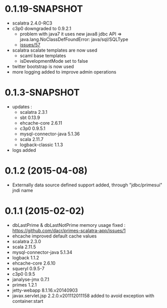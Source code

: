 
# 0.1.19-SNAPSHOT
 
 * scalatra 2.4.0-RC3
 * c3p0 downgraded to 0.9.2.1 
   - problem with java7 it uses new java8 jdbc API =>
     java.lang.NoClassDefFoundError: java/sql/SQLType
   - [issues/57](https://github.com/swaldman/c3p0/issues/57)
 * scalatra scalate templates are now used
   - scaml base templates
   - isDevelopmentMode set to false
 * twitter bootstrap is now used
 * more logging added to improve admin operations


# 0.1.3-SNAPSHOT

 * updates :
   - scalatra 2.3.1
   - sbt 0.13.9
   - ehcache-core 2.6.11
   - c3p0 0.9.5.1
   - mysql-connector-java 5.1.36
   - scala 2.11.7
   - logback-classic 1.1.3
 * logs added


# 0.1.2 (2015-04-08)

 * Externally data source defined support added, through "jdbc/primesui" jndi name


# 0.1.1 (2015-02-02)

 * dbLastPrime & dbLastNotPrime memory usage fixed : https://github.com/dacr/primes-scalatra-app/issues/1
 * ehcache improved default cache values
 * scalatra 2.3.0
 * scala 2.11.5
 * mysql-connector-java 5.1.34
 * logback 1.1.2
 * ehcache-core 2.6.10
 * squeryl 0.9.5-7
 * c3p0 0.9.5
 * janalyse-jmx 0.7.1
 * primes 1.2.1
 * jetty-webapp 8.1.16.v20140903
 * javax.servlet.jsp 2.2.0.v201112011158 added to avoid exception with container:start
 
